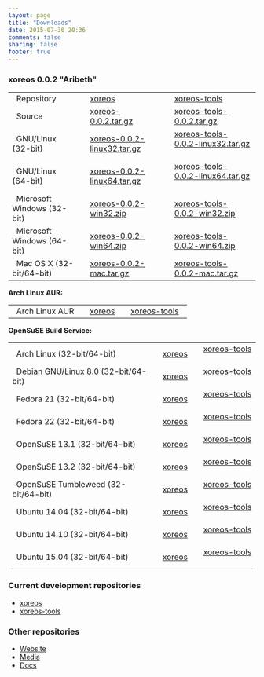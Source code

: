 ```yaml
---
layout: page
title: "Downloads"
date: 2015-07-30 20:36
comments: false
sharing: false
footer: true
---
```


### xoreos 0.0.2 "Aribeth" ###

|                                   | |  | |  |
|:----------------------------------|-|:-|-|:-|
| &nbsp; Repository                 | | [xoreos](https://github.com/xoreos/xoreos/tree/v0.0.2) | | [xoreos-tools](https://github.com/xoreos/xoreos-tools/tree/v0.0.2) &nbsp; |
| &nbsp; Source                     | | [xoreos-0.0.2.tar.gz](https://github.com/xoreos/xoreos/releases/download/v0.0.2/xoreos-0.0.2.tar.gz) | | [xoreos-tools-0.0.2.tar.gz](https://github.com/xoreos/xoreos-tools/releases/download/v0.0.2/xoreos-tools-0.0.2.tar.gz) &nbsp; |
| &nbsp; GNU/Linux (32-bit)         | | [xoreos-0.0.2-linux32.tar.gz](https://github.com/xoreos/xoreos/releases/download/v0.0.2/xoreos-0.0.2-linux32.tar.gz) | | [xoreos-tools-0.0.2-linux32.tar.gz](https://github.com/xoreos/xoreos-tools/releases/download/v0.0.2/xoreos-tools-0.0.2-linux32.tar.gz) &nbsp; |
| &nbsp; GNU/Linux (64-bit)         | | [xoreos-0.0.2-linux64.tar.gz](https://github.com/xoreos/xoreos/releases/download/v0.0.2/xoreos-0.0.2-linux64.tar.gz) | | [xoreos-tools-0.0.2-linux64.tar.gz](https://github.com/xoreos/xoreos-tools/releases/download/v0.0.2/xoreos-tools-0.0.2-linux64.tar.gz) &nbsp; |
| &nbsp; Microsoft Windows (32-bit) | | [xoreos-0.0.2-win32.zip](https://github.com/xoreos/xoreos/releases/download/v0.0.2/xoreos-0.0.2-win32.zip) | | [xoreos-tools-0.0.2-win32.zip](https://github.com/xoreos/xoreos-tools/releases/download/v0.0.2/xoreos-tools-0.0.2-win32.zip) &nbsp; |
| &nbsp; Microsoft Windows (64-bit) | | [xoreos-0.0.2-win64.zip](https://github.com/xoreos/xoreos/releases/download/v0.0.2/xoreos-0.0.2-win64.zip) | | [xoreos-tools-0.0.2-win64.zip](https://github.com/xoreos/xoreos-tools/releases/download/v0.0.2/xoreos-tools-0.0.2-win64.zip) &nbsp; |
| &nbsp; Mac OS X (32-bit/64-bit)   | | [xoreos-0.0.2-mac.tar.gz](https://github.com/xoreos/xoreos/releases/download/v0.0.2/xoreos-0.0.2-mac.tar.gz) | | [xoreos-tools-0.0.2-mac.tar.gz](https://github.com/xoreos/xoreos-tools/releases/download/v0.0.2/xoreos-tools-0.0.2-mac.tar.gz) &nbsp; |

**Arch Linux AUR:**

|                       | |  | |  |
|:----------------------|-|:-|-|:-|
| &nbsp; Arch Linux AUR | | [xoreos](https://aur.archlinux.org/packages/xoreos/) | | [xoreos-tools](https://aur.archlinux.org/packages/xoreos-tools/) &nbsp; |

**OpenSuSE Build Service:**

|                                             | |  | |  |
|:--------------------------------------------|-|:-|-|:-|
| &nbsp; Arch Linux (32-bit/64-bit)           | | [xoreos](https://software.opensuse.org/download.html?project=home%3ADrMcCoy%3Axoreos&package=xoreos) | | [xoreos-tools](https://software.opensuse.org/download.html?project=home%3ADrMcCoy%3Axoreos&package=xoreos-tools) &nbsp; |
| &nbsp; Debian GNU/Linux 8.0 (32-bit/64-bit) | | [xoreos](https://software.opensuse.org/download.html?project=home%3ADrMcCoy%3Axoreos&package=xoreos) | | [xoreos-tools](https://software.opensuse.org/download.html?project=home%3ADrMcCoy%3Axoreos&package=xoreos-tools) &nbsp; |
| &nbsp; Fedora 21 (32-bit/64-bit)            | | [xoreos](https://software.opensuse.org/download.html?project=home%3ADrMcCoy%3Axoreos&package=xoreos) | | [xoreos-tools](https://software.opensuse.org/download.html?project=home%3ADrMcCoy%3Axoreos&package=xoreos-tools) &nbsp; |
| &nbsp; Fedora 22 (32-bit/64-bit)            | | [xoreos](https://software.opensuse.org/download.html?project=home%3ADrMcCoy%3Axoreos&package=xoreos) | | [xoreos-tools](https://software.opensuse.org/download.html?project=home%3ADrMcCoy%3Axoreos&package=xoreos-tools) &nbsp; |
| &nbsp; OpenSuSE 13.1 (32-bit/64-bit)        | | [xoreos](https://software.opensuse.org/download.html?project=home%3ADrMcCoy%3Axoreos&package=xoreos) | | [xoreos-tools](https://software.opensuse.org/download.html?project=home%3ADrMcCoy%3Axoreos&package=xoreos-tools) &nbsp; |
| &nbsp; OpenSuSE 13.2 (32-bit/64-bit)        | | [xoreos](https://software.opensuse.org/download.html?project=home%3ADrMcCoy%3Axoreos&package=xoreos) | | [xoreos-tools](https://software.opensuse.org/download.html?project=home%3ADrMcCoy%3Axoreos&package=xoreos-tools) &nbsp; |
| &nbsp; OpenSuSE Tumbleweed (32-bit/64-bit)  | | [xoreos](https://software.opensuse.org/download.html?project=home%3ADrMcCoy%3Axoreos&package=xoreos) | | [xoreos-tools](https://software.opensuse.org/download.html?project=home%3ADrMcCoy%3Axoreos&package=xoreos-tools) &nbsp; |
| &nbsp; Ubuntu 14.04 (32-bit/64-bit)         | | [xoreos](https://software.opensuse.org/download.html?project=home%3ADrMcCoy%3Axoreos&package=xoreos) | | [xoreos-tools](https://software.opensuse.org/download.html?project=home%3ADrMcCoy%3Axoreos&package=xoreos-tools) &nbsp; |
| &nbsp; Ubuntu 14.10 (32-bit/64-bit)         | | [xoreos](https://software.opensuse.org/download.html?project=home%3ADrMcCoy%3Axoreos&package=xoreos) | | [xoreos-tools](https://software.opensuse.org/download.html?project=home%3ADrMcCoy%3Axoreos&package=xoreos-tools) &nbsp; |
| &nbsp; Ubuntu 15.04 (32-bit/64-bit)         | | [xoreos](https://software.opensuse.org/download.html?project=home%3ADrMcCoy%3Axoreos&package=xoreos) | | [xoreos-tools](https://software.opensuse.org/download.html?project=home%3ADrMcCoy%3Axoreos&package=xoreos-tools) &nbsp; |

### Current development repositories ###

- [xoreos](https://github.com/xoreos/xoreos)
- [xoreos-tools](https://github.com/xoreos/xoreos-tools)

### Other repositories ###

- [Website](https://github.com/xoreos/xoreos-web)
- [Media](https://github.com/xoreos/xoreos-media)
- [Docs](https://github.com/xoreos/xoreos-docs)
